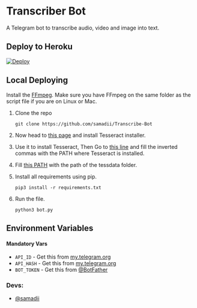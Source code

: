 # Transcriber Bot
A Telegram bot to transcribe audio, video and image into text.

## Deploy to Heroku

[![Deploy](https://www.herokucdn.com/deploy/button.svg)](https://heroku.com/deploy?template=https://github.com/samadii/Transcribe-Bot)


## Local Deploying
Install the [FFmpeg](www.ffmpeg.org).
Make sure you have FFmpeg on the same folder as the script file if you are on Linux or Mac.

1. Clone the repo
   ```
   git clone https://github.com/samadii/Transcribe-Bot
   ```
2. Now head to [this page](https://github.com/UB-Mannheim/tesseract/wiki) and install Tesseract installer. 
   
3. Use it to install Tesseract, Then Go to [this line](https://github.com/samadii/Transcribe-Bot/blob/main/bot.py#L11) and fill the inverted commas with the PATH where Tesseract is installed.

4. Fill [this PATH](https://github.com/samadii/Transcribe-Bot/blob/main/bot.py#L56) with the path of the tessdata folder.

6. Install all requirements using pip.
   ```
   pip3 install -r requirements.txt
   ```
7. Run the file.
   ```
   python3 bot.py
   ```

## Environment Variables

#### Mandatory Vars

- `API_ID` - Get this from [my.telegram.org](https://my.telegram.org/auth)
- `API_HASH` - Get this from [my.telegram.org](https://my.telegram.org/auth)
- `BOT_TOKEN` - Get this from [@BotFather](https://t.me/BotFather)


### Devs: 
- [@samadii](https://github.com/samadii)
